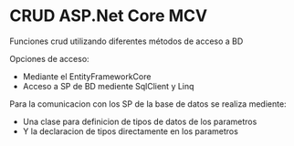 # CRUD ASP.Net Core MCV
Funciones crud utilizando diferentes métodos de acceso a BD

Opciones de acceso:

* Mediante el EntityFrameworkCore
* Acceso a SP de BD mediente SqlClient y Linq

Para la comunicacion con los SP de la base de datos se realiza mediente:

* Una clase para definicion de tipos de datos de los parametros
* Y la declaracion de tipos directamente en los parametros


